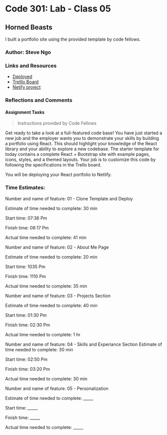 # Code 301: Lab - Class 05

## Horned Beasts

I built a portfolio site using the provided template by code fellows.

### Author: Steve Ngo

### Links and Resources
* [Deployed](https://steve-ngo-portfolio.netlify.app/)
* [Trelllo Board](https://trello.com/b/iXWlCVBa/react-portfolio-board)
* [Netify project](https://app.netlify.com/sites/steve-ngo-portfolio/overview)

### Reflections and Comments
#### Assignment Tasks
> Instructions provided by Code Fellows

Get ready to take a look at a full-featured code base! You have just started a new job and the employer wants you to demonstrate your skills by building a portfolio using React. This should highlight your knowledge of the React library and your ability to explore a new codebase. The starter template for today contains a complete React + Bootstrap site with example pages, icons, styles, and a themed layouts. Your job is to customize this code by following the specifications in the Trello board.

You will be deploying your React portfolio to Netlify.

### Time Estimates:
Number and name of feature: 01 - Clone Template and Deploy

Estimate of time needed to complete: 30 min

Start time: 07:36 Pm

Finish time: 08:17 Pm

Actual time needed to complete: 41 min


Number and name of feature: 02 - About Me Page

Estimate of time needed to complete: 20 min

Start time: 1035 Pm

Finish time: 1110 Pm

Actual time needed to complete: 35 min


Number and name of feature: 03 - Projects Section

Estimate of time needed to complete: 40 min

Start time: 01:30 Pm

Finish time: 02:30 Pm

Actual time needed to complete: 1 hr


Number and name of feature: 04 - Skills and Experiance Section
Estimate of time needed to complete: 30 min

Start time: 02:50 Pm

Finish time: 03:20 Pm

Actual time needed to complete: 30 min


Number and name of feature: 05 - Personalization

Estimate of time needed to complete: _____

Start time: _____

Finish time: _____

Actual time needed to complete: _____